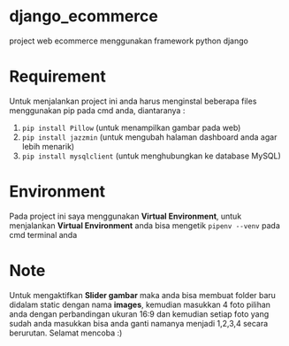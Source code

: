 # django_ecommerce
project web ecommerce menggunakan framework python django

# Requirement
Untuk menjalankan project ini anda harus menginstal beberapa files menggunakan pip pada cmd anda, diantaranya :
1. ``pip install Pillow`` (untuk menampilkan gambar pada web)
2. ``pip install jazzmin`` (untuk mengubah halaman dashboard anda agar lebih menarik)
3. ``pip install mysqlclient`` (untuk menghubungkan ke database MySQL)

# Environment
Pada project ini saya menggunakan **Virtual Environment**, untuk menjalankan **Virtual Environment** anda bisa mengetik ``pipenv --venv`` pada cmd terminal anda

# Note
Untuk mengaktifkan **Slider gambar** maka anda bisa membuat folder baru didalam static dengan nama **images**, kemudian masukkan 4 foto pilihan anda dengan perbandingan ukuran 16:9 dan kemudian setiap foto yang sudah anda masukkan bisa anda ganti namanya menjadi 1,2,3,4 secara berurutan. Selamat mencoba :)
